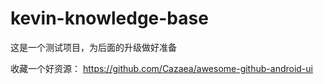 # kevin-knowledge-base
这是一个测试项目，为后面的升级做好准备

收藏一个好资源：
https://github.com/Cazaea/awesome-github-android-ui
